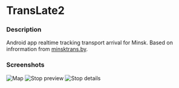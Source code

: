 # TransLate2 #

### Description ###

Android app realtime tracking transport arrival for Minsk. Based on infrormation from [minsktrans.by](http://www.minsktrans.by).

### Screenshots ###

![Map](https://github.com/vshkl/TransLate2/blob/master/screenshots/screenshot_01.png "Map")
![Stop preview](https://github.com/vshkl/TransLate2/blob/master/screenshots/screenshot_02.png "Stop preview")
![Stop details](https://github.com/vshkl/TransLate2/blob/master/screenshots/screenshot_03.png "Stop details")
